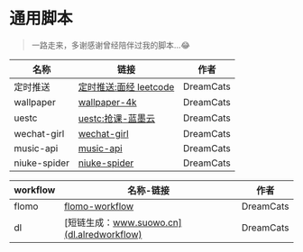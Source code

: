 # 通用脚本

> 一路走来，多谢感谢曾经陪伴过我的脚本...😂

| 名称         | 链接                                       | 作者      |
| ------------ | ------------------------------------------ | --------- |
| 定时推送     | [定时推送:面经 leetcode](notify/README.md) | DreamCats |
| wallpaper    | [wallpaper-4k](wallpaper/README.md)        | DreamCats |
| uestc        | [uestc:抢课-蓝墨云](usetc/README.md)       | DreamCats |
| wechat-girl  | [wechat-girl](wechat-girl/README.md)       | DreamCats |
| music-api    | [music-api](music-api/README.md)           | DreamCats |
| niuke-spider | [niuke-spider](niuke-spider/README.md)     | DreamCats |

| workflow | 名称-链接                                              | 作者      |
| -------- | ------------------------------------------------------ | --------- |
| flomo    | [flomo-workflow](alfred-workflow/flomo.alfredworkflow) | DreamCats |
| dl       | [短链生成：www.suowo.cn](dl.alredworkflow)             | DreamCats |
